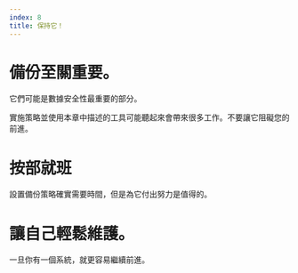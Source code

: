 ```yaml
---
index: 8
title: 保持它！
---
```

# 備份至關重要。

它們可能是數據安全性最重要的部分。

實施策略並使用本章中描述的工具可能聽起來會帶來很多工作。不要讓它阻礙您的前進。

# 按部就班

設置備份策略確實需要時間，但是為它付出努力是值得的。

# 讓自己輕鬆維護。

一旦你有一個系統，就更容易繼續前進。